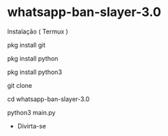 # whatsapp-ban-slayer-3.0

Instalação ( Termux )

pkg install git 

pkg install python 

pkg install python3 

git clone 

cd whatsapp-ban-slayer-3.0

python3 main.py

- Divirta-se
